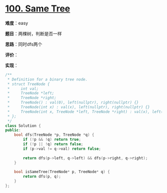 # [100. Same Tree](https://leetcode.com/problems/same-tree/)

**难度**：easy

**题目**：两棵树，判断是否一样

**思路**：同时dfs两个

**评价**：

**实现**：

```cpp
/**
 * Definition for a binary tree node.
 * struct TreeNode {
 *     int val;
 *     TreeNode *left;
 *     TreeNode *right;
 *     TreeNode() : val(0), left(nullptr), right(nullptr) {}
 *     TreeNode(int x) : val(x), left(nullptr), right(nullptr) {}
 *     TreeNode(int x, TreeNode *left, TreeNode *right) : val(x), left(left), right(right) {}
 * };
 */
class Solution {
public:
    bool dfs(TreeNode *p, TreeNode *q) {
        if (!p && !q) return true;
        if (!p || !q) return false;
        if (p->val != q->val) return false;
        
        return dfs(p->left, q->left) && dfs(p->right, q->right);
    }
    
    bool isSameTree(TreeNode* p, TreeNode* q) {
        return dfs(p, q);   
    }
};
```